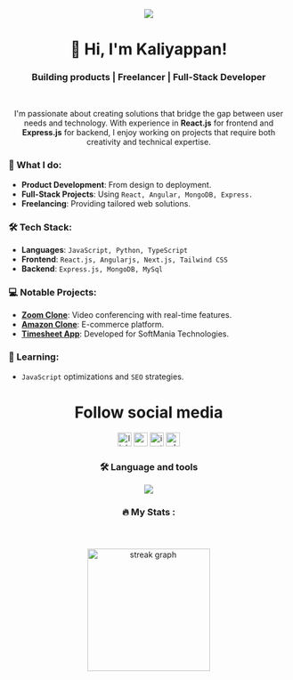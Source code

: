 <div align="center">
  <img src="https://capsule-render.vercel.app/api?type=waving&height=200&color=gradient&text=Kaliyappan%20Git&animation=fadeIn&fontAlignY=40&descAlign=71&textBg=false&fontAlign=75&fontSize=60"  />
  
# 👋 Hi, I'm Kaliyappan!

### **Building products** | **Freelancer** | **Full-Stack Developer**

<br/>

I'm passionate about creating solutions that bridge the gap between user needs and technology. With experience in **React.js** for frontend and **Express.js** for backend, I enjoy working on projects that require both creativity and technical expertise.

</div>

### 🚀 What I do:
-   **Product Development**: From design to deployment.
- **Full-Stack Projects**: Using `React, Angular, MongoDB, Express.`
- **Freelancing**: Providing tailored web solutions.

### 🛠️ Tech Stack:
- **Languages**: `JavaScript, Python, TypeScript`
- **Frontend**: `React.js, Angularjs, Next.js, Tailwind CSS`
- **Backend**: `Express.js, MongoDB, MySql`

### 💻 Notable Projects:
- [**Zoom Clone**](https://kaliyappan-zoom-clone.vercel.app): Video conferencing with real-time features.
- [**Amazon Clone**](https://kaliyappan-amaazon-clone.web.app): E-commerce platform.
- [**Timesheet App**](https://softmania-timesheet.web.app): Developed for SoftMania Technologies.

### 🌱 Learning:
- `JavaScript` optimizations and `SEO` strategies.
<h1 align="center">Follow social media</h1>





<div align="center">
  <a target="_blank" href="https://www.linkedin.com/in/kaliyappanrangan"><img target="_blank" src="https://img.shields.io/static/v1?message=LinkedIn&logo=linkedin&label=&color=0077B5&logoColor=white&labelColor=&style=for-the-badge" height="25" alt="linkedin logo"  /></a>
  <a target="_blank" href="https://www.youtube.com/@CodeBea"><img  src="https://img.shields.io/static/v1?message=Youtube&logo=youtube&label=&color=FF0000&logoColor=white&labelColor=&style=for-the-badge" height="25" alt="youtube logo"  /></a>
 <a target="_blank" href="https://www.instagram.com/kaliyappan__r4"> <img src="https://img.shields.io/static/v1?message=Instagram&logo=instagram&label=&color=F56040&logoColor=white&labelColor=&style=for-the-badge" height="25" alt="instagram logo"  /></a>
 <a target="_blank" href="https://wa.me/916382689586"> <img src="https://img.shields.io/static/v1?message=WhatsApp&logo=whatsapp&label=&color=25D366&logoColor=white&labelColor=&style=for-the-badge" height="25" alt="whatsapp logo"  /></a>
</div>

###
<h3 align="center">🛠 Language and tools</h3>


<div align="center">

  <img src="https://skillicons.dev/icons?i=html,css,js,datadog,elasticsearch,nodejs,jquery,linux,py,react,mongodb,figma,firebase,git,aws,bash,vscode" />
</div>

###

<h3 align="center">🔥   My Stats :</h3><br>

###

  <div align='center'>
    <img src="https://streak-stats.demolab.com?user=Kaliyappan1&locale=en&mode=daily&theme=dark&hide_border=false&border_radius=5&order=3" height="220" alt="streak graph"  />
  </div>

###

